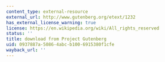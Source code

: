 ```yaml
---
content_type: external-resource
external_url: http://www.gutenberg.org/etext/1232
has_external_license_warning: true
license: https://en.wikipedia.org/wiki/All_rights_reserved
status: ''
title: download from Project Gutenberg
uid: 0937887a-5086-4abc-b100-6915380f1cfe
wayback_url: ''
---
```

